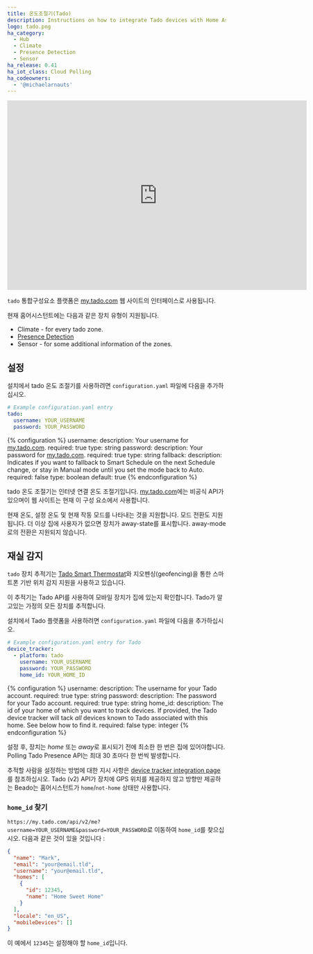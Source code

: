 ```yaml
---
title: 온도조절기(Tado)
description: Instructions on how to integrate Tado devices with Home Assistant.
logo: tado.png
ha_category:
  - Hub
  - Climate
  - Presence Detection
  - Sensor
ha_release: 0.41
ha_iot_class: Cloud Polling
ha_codeowners:
  - '@michaelarnauts'
---
```


<iframe width="690" height="437" src="https://www.youtube.com/embed/fokYFEWo4HA" frameborder="0" allow="accelerometer; autoplay; encrypted-media; gyroscope; picture-in-picture" allowfullscreen></iframe>

`tado` 통합구성요소 플랫폼은 [my.tado.com](https://my.tado.com/) 웹 사이트의 인터페이스로 사용됩니다.

현재 홈어시스턴트에는 다음과 같은 장치 유형이 지원됩니다.

- Climate - for every tado zone.
- [Presence Detection](#presence-detection)
- Sensor - for some additional information of the zones.

## 설정

설치에서 tado 온도 조절기를 사용하려면 `configuration.yaml` 파일에 다음을 추가하십시오.

```yaml
# Example configuration.yaml entry
tado:
  username: YOUR_USERNAME
  password: YOUR_PASSWORD
```

{% configuration %}
username:
  description: Your username for [my.tado.com](https://my.tado.com/).
  required: true
  type: string
password:
  description: Your password for [my.tado.com](https://my.tado.com/).
  required: true
  type: string
fallback:
  description: Indicates if you want to fallback to Smart Schedule on the next Schedule change, or stay in Manual mode until you set the mode back to Auto.
  required: false
  type: boolean
  default: true
{% endconfiguration %}

tado 온도 조절기는 인터넷 연결 온도 조절기입니다. [my.tado.com](https://my.tado.com/)에는 비공식 API가 있으며이 웹 사이트는 현재 이 구성 요소에서 사용합니다.

현재 온도, 설정 온도 및 현재 작동 모드를 나타내는 것을 지원합니다. 모드 전환도 지원됩니다. 더 이상 집에 사용자가 없으면 장치가 away-state를 표시합니다. away-mode로의 전환은 지원되지 않습니다.

## 재실 감지

`tado` 장치 추적기는 [Tado Smart Thermostat](https://www.tado.com/)와 지오펜싱(geofencing)을 통한 스마트폰 기반 위치 감지 지원을 사용하고 있습니다.

이 추적기는 Tado API를 사용하여 모바일 장치가 집에 있는지 확인합니다. Tado가 알고있는 가정의 모든 장치를 추적합니다.

설치에서 Tado 플랫폼을 사용하려면 `configuration.yaml` 파일에 다음을 추가하십시오.

```yaml
# Example configuration.yaml entry for Tado
device_tracker:
  - platform: tado
    username: YOUR_USERNAME
    password: YOUR_PASSWORD
    home_id: YOUR_HOME_ID
```

{% configuration %}
username:
  description: The username for your Tado account.
  required: true
  type: string
password:
  description: The password for your Tado account.
  required: true
  type: string
home_id:
  description: The id of your home of which you want to track devices. If provided, the Tado device tracker will tack *all* devices known to Tado associated with this home. See below how to find it.
  required: false
  type: integer
{% endconfiguration %}

설정 후, 장치는 *home* 또는 *away*로 표시되기 전에 최소한 한 번은 집에 있어야합니다.
Polling Tado Presence API는 최대 30 초마다 한 번씩 발생합니다.

추적할 사람을 설정하는 방법에 대한 지시 사항은 [device tracker integration page](/integrations/device_tracker/)를 참조하십시오. Tado (v2) API가 장치에 GPS 위치를 제공하지 않고 방향만 제공하는 Beado는 홈어시스턴트가 `home`/`not-home` 상태만 사용합니다.

### `home_id` 찾기

`https://my.tado.com/api/v2/me?username=YOUR_USERNAME&password=YOUR_PASSWORD`로 이동하여 `home_id`를 찾으십시오. 다음과 같은 것이 있을 것입니다 :

```json
{
  "name": "Mark",
  "email": "your@email.tld",
  "username": "your@email.tld",
  "homes": [
    {
      "id": 12345,
      "name": "Home Sweet Home"
    }
  ],
  "locale": "en_US",
  "mobileDevices": []
}
```

이 예에서 `12345`는 설정해야 할 `home_id`입니다.